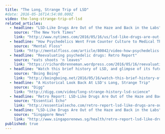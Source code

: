 ```yaml
---
title: "The Long, Strange Trip of LSD"
#date: 2016-05-16T14:54:00.000Z
video: the-long-strange-trip-of-lsd
related_articles:
  - headline: "LSD-Like Drugs Are Out of the Haze and Back in the Labs"
    source: "The New York Times"
    link: "http://www.nytimes.com/2016/05/16/us/lsd-like-drugs-are-out-of-the-haze-and-back-in-the-labs.html?_r=0"
  - headline: "How Psychedelics Went From Counter Culture to Medical Therapy"
    source: "Mental Floss"
    link: "http://mentalfloss.com/article/80042/video-how-psychedelics-went-counter-culture-medical-therapy"
  - headline: "Reevaluating psychedelic drugs: Retro Report"
    source: "eats shoots 'n leaves"
    link: "https://richardbrenneman.wordpress.com/2016/05/16/reevaluating-psychedelic-drugs-retro-report/"
  - headline: "Watch this brief history of LSD, and glimpse of its future"
    source: "Boing Boing"
    link: "http://boingboing.net/2016/05/16/watch-this-brief-history-of-ls.html"
  - headline: "A Historical Look Back At LSD's Long, Strange Trip"
    source: "Digg"
    link: "http://digg.com/video/long-strange-history-lsd-science"
  - headline: "Retro Report: LSD-Like Drugs Are Out of the Haze and Back in the Labs"
    source: "Essential Echo"
    link: "http://essentialsecho.com/retro-report-lsd-like-drugs-are-out-of-the-haze-and-back-in-the-labs/"
  - headline: "LSD-Like Drugs Are Out of the Haze and Back in the Labs"
    source: "Singapore News"
    link: "http://www.singaporenews.sg/health/retro-report-lsd-like-drugs-are-out-of-the-haze-and-back-in-the-labs/"
published: true
---
```


